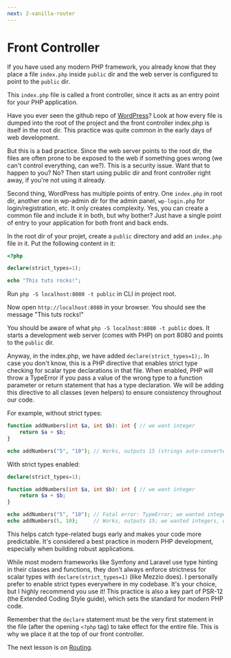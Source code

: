 ```yaml
---
next: 2-vanilla-router
---
```


# Front Controller

If you have used any modern PHP framework, you already know that they place a file `index.php` inside `public` dir and the web server is configured to point to the `public` dir.

This `index.php` file is called a front controller, since it acts as an entry point for your PHP application.

Have you ever seen the github repo of [WordPress](https://github.com/WordPress/WordPress)? Look at how every file is dumped into the root of the project and the front controller index.php is itself in the root dir. This practice was quite common in the early days of web development.

But this is a bad practice. Since the web server points to the root dir, the files are often prone to be exposed to the web if something goes wrong (we can't control everything, can we?). This is a security issue. Want that to happen to you? No? Then start using public dir and front controller right away, if you're not using it already.

Second thing, WordPress has multiple points of entry. One `index.php` in root dir, another one in wp-admin dir for the admin panel, `wp-login.php` for login/registration, etc. It only creates complexity. Yes, you can create a common file and include it in both, but why bother? Just have a single point of entry to your application for both front and back ends.

In the root dir of your projet, create a `public` directory and add an `index.php` file in it. Put the following content in it:

```php
<?php

declare(strict_types=1);

echo "This tuts rocks!";
```

Run `php -S localhost:8080 -t public` in CLI in project root.

Now open `http://localhost:8080` in your browser. You should see the message "This tuts rocks!"

You should be aware of what `php -S localhost:8080 -t public` does. It starts a development web server (comes with PHP) on port 8080 and points to the `public` dir.

Anyway, in the index.php, we have added `declare(strict_types=1);`. In case you don't know, this is a PHP directive that enables strict type checking for scalar type declarations in that file. When enabled, PHP will throw a TypeError if you pass a value of the wrong type to a function parameter or return statement that has a type declaration. We will be adding this directive to all classes (even helpers) to ensure consistency throughout our code.

For example, without strict types:

```php
function addNumbers(int $a, int $b): int { // we want integer
    return $a + $b;
}

echo addNumbers("5", "10"); // Works, outputs 15 (strings auto-converted)
```

With strict types enabled:

```php
declare(strict_types=1);

function addNumbers(int $a, int $b): int { // we want integer
    return $a + $b;
}

echo addNumbers("5", "10"); // Fatal error: TypeError; we wanted integers, but got strings
echo addNumbers(5, 10);     // Works, outputs 15; we wanted integers, we got integers
```

This helps catch type-related bugs early and makes your code more predictable. It's considered a best practice in modern PHP development, especially when building robust applications.

While most modern frameworks like Symfony and Laravel use type hinting in their classes and functions, they don't always enforce strictness for scalar types with `declare(strict_types=1)` (like Mezzio does). I personally prefer to enable strict types everywhere in my codebase. It's your choice, but I highly recommend you use it! This practice is also a key part of PSR-12 (the Extended Coding Style guide), which sets the standard for modern PHP code.

Remember that the `declare` statement must be the very first statement in the file (after the opening `<?php` tag) to take effect for the entire file. This is why we place it at the top of our front controller.

The next lesson is on [Routing](./2-vanilla-router.md).
